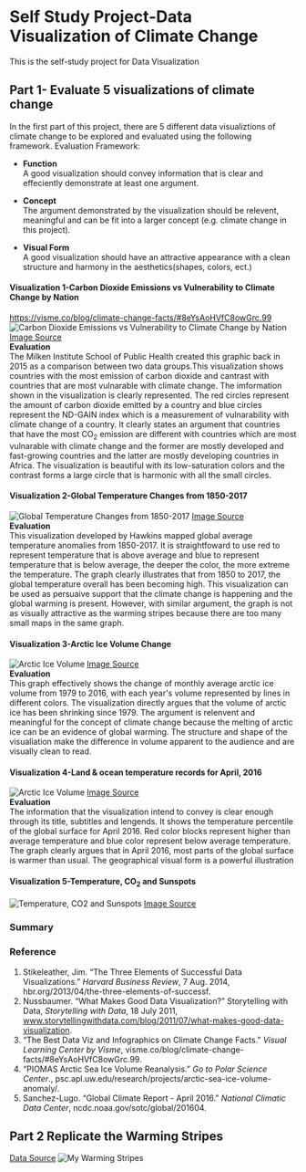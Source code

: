 # Self Study Project-Data Visualization of Climate Change
This is the self-study project for Data Visualization 

## Part 1- Evaluate 5 visualizations of climate change
In the first part of this project, there are 5 different data visualiztions of climate change to be explored and evaluated using the following framework. 
Evaluation Framework:

* **Function**
<br/>	A good visualization should convey information that is clear and effeciently demonstrate at least one argument.

* **Concept**
<br/>	The argument demonstrated by the visualization should be relevent, meaningful and can be fit into a larger concept (e.g. climate change in this project).

* **Visual Form**
<br/>	A good visualization should have an attractive appearance with a clean structure and harmony in the aesthetics(shapes, colors, ect.)

#### Visualization 1-Carbon Dioxide Emissions vs Vulnerability to Climate Change by Nation
https://visme.co/blog/climate-change-facts/#8eYsAoHVfC8owGrc.99
![Carbon Dioxide Emissions vs Vulnerability to Climate Change by Nation](images/Carbon-Dioxide-Emissions-vs-Vulnerability-to-Climate-Change-by-Nation-climate-change-facts-infographic.jpg)
[Image Source](https://mha.gwu.edu/climate-change-emissions-data/)
<br/>**Evaluation** 
<br/>The Milken Institute School of Public Health created this graphic back in 2015 as a comparison between two data groups.This visualization shows countries with the most emission of carbon dioxide and cantrast with countries that are most vulnarable with climate change. The imformation shown in the visualization is clearly represented. The red circles represent the amount of carbon dioxide emitted by a country and blue circles represent the ND-GAIN index which is a measurement of vulnarability with climate change of a country. It clearly states an argument that countries that have the most CO<sub>2</sub> emission are different with countries which are most vulnarable with climate change and the former are mostly developed and fast-growing countries and the latter are mostly developing countries in Africa. The visualization is beautiful with its low-saturation colors and the contrast forms a large circle that is harmonic with all the small circles.  
#### Visualization 2-Global Temperature Changes from 1850-2017
![Global Temperature Changes from 1850-2017](images/2.png)
[Image Source](https://mashable.com/2018/01/18/2017-top-3-warmest-years-visualizations-modern-art/#4GBGv5.dyiqQ)
<br/>**Evaluation** 
<br/>This visualization developed by Hawkins mapped global average temperature anomalies from 1850-2017. It is straightfoward to use red to represent temperature that is above average and blue to represent temperature that is below average, the deeper the color, the more extreme the temperature. The graph clearly illustrates that from 1850 to 2017, the global temperature overall has been becoming high. This visualization can be used as persuaive support that the climate change is happening and the global warming is present. However, with similar argument, the graph is not as visually attractive as the warming stripes because there are too many small maps in the same graph.  
#### Visualization 3-Arctic Ice Volume Change
![Arctic Ice Volume](images/3.png)
[Image Source](https://www.atlasobscura.com/articles/the-best-visualization-of-climate-change-isnt-a-graphits-a-death-spiral)
<br/>**Evaluation** 
<br/>This graph effectively shows the change of monthly average arctic ice volume from 1979 to 2016, with each year's volume represented by lines in different colors. The visualization directly argues that the volume of arctic ice has been shrinking since 1979. The argument is relenvent and meaningful for the concept of climate change because the melting of arctic ice can be an evidence of global warming. The structure and shape of the visualiation make the difference in volume apparent to the audience and are visually clean to read.
#### Visualization 4-Land & ocean temperature records for April, 2016
![Arctic Ice Volume](images/4.png)
[Image Source](https://www.ncdc.noaa.gov/sotc/global/201604)
<br/>**Evaluation** 
<br/>The information that the visualization intend to convey is clear enough through its title, subtitles and lengends. It shows the temperature percentile of the global surface for April 2016. Red color blocks represent higher than average temperature and blue color represent below average temperature. The graph clearly argues that in April 2016, most parts of the global surface is warmer than usual. The geographical visual form is a powerful illustration  
#### Visualization 5-Temperature, CO<sub>2</sub> and Sunspots
![Temperature, CO<sub>2</sub> and Sunspots](images/5.jpg)
[Image Source](http://solar-center.stanford.edu/sun-on-earth/FAQ2.html)

### Summary


### Reference
1. Stikeleather, Jim. “The Three Elements of Successful Data Visualizations.” *Harvard Business Review*, 7 Aug. 2014, hbr.org/2013/04/the-three-elements-of-successf.
2. Nussbaumer. “What Makes Good Data Visualization?” Storytelling with Data, *Storytelling with Data*, 18 July 2011, www.storytellingwithdata.com/blog/2011/07/what-makes-good-data-visualization.
3. “The Best Data Viz and Infographics on Climate Change Facts.” *Visual Learning Center by Visme*, visme.co/blog/climate-change-facts/#8eYsAoHVfC8owGrc.99.
4. “PIOMAS Arctic Sea Ice Volume Reanalysis.” *Go to Polar Science Center*., psc.apl.uw.edu/research/projects/arctic-sea-ice-volume-anomaly/.
5. Sanchez-Lugo. “Global Climate Report - April 2016.” *National Climatic Data Center*, ncdc.noaa.gov/sotc/global/201604.



## Part 2 Replicate the Warming Stripes
[Data Source](https://www.metoffice.gov.uk/hadobs/hadcrut4/data/current/download.html)
![My Warming Stripes](images/My-Warming-Stripes.png)


